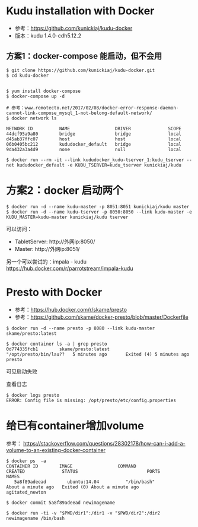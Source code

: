 # Kudu installation with Docker

  * 参考：https://github.com/kunickiaj/kudu-docker
  * 版本：kudu 1.4.0-cdh5.12.2
  
  ## 方案1：docker-compose 能启动，但不会用
  ```shell
  $ git clone https://github.com/kunickiaj/kudu-docker.git
  $ cd kudu-docker
  
  
  $ yum install docker-compose
  $ docker-compose up -d
  
  # 参考：www.remotecto.net/2017/02/08/docker-error-response-daemon-cannot-link-compose_mysql_1-not-belong-default-network/
  $ docker network ls
  
  NETWORK ID          NAME                 DRIVER              SCOPE
44dcf95a9a80        bridge               bridge              local
d45ab37ffc07        host                 host                local
06b0405bc212        kududocker_default   bridge              local
9da432a3a4d9        none                 null                local

  $ docker run --rm -it --link kududocker_kudu-tserver_1:kudu_tserver --net kududocker_default -e KUDU_TSERVER=kudu_tserver kunickiaj/kudu 
  ```
  # 方案2：docker 启动两个
  
  ```shell
  $ docker run -d --name kudu-master -p 8051:8051 kunickiaj/kudu master
  $ docker run -d --name kudu-tserver -p 8050:8050 --link kudu-master -e KUDU_MASTER=kudu-master kunickiaj/kudu tserver
  ```
  
  可以访问： 
   * TabletServer: http://外网ip:8050/
   * Master:  http://外网ip:8051/
 
 
 另一个可以尝试的：impala - kudu
 https://hub.docker.com/r/parrotstream/impala-kudu



# Presto with Docker
* 参考：https://hub.docker.com/r/skame/presto
* 参考：https://github.com/skame/docker-presto/blob/master/Dockerfile

 ```shell
 $ docker run -d --name presto -p 8080 --link kudu-master skame/presto:latest
 ```
 
 ```shell
 $ docker container ls -a | grep presto
0d774335fcb1        skame/presto:latest             "/opt/presto/bin/lau??   5 minutes ago       Exited (4) 5 minutes ago                                                       presto
```
 可见启动失败
 
 查看日志
 
 ```shell
 $ docker logs presto
 ERROR: Config file is missing: /opt/presto/etc/config.properties
 ```
 
 # 给已有container增加volume
 参考： https://stackoverflow.com/questions/28302178/how-can-i-add-a-volume-to-an-existing-docker-container
 
 ```
 $ docker ps  -a
CONTAINER ID        IMAGE                 COMMAND                  CREATED              STATUS                          PORTS               NAMES
    5a8f89adeead        ubuntu:14.04          "/bin/bash"              About a minute ago   Exited (0) About a minute ago                       agitated_newton

$ docker commit 5a8f89adeead newimagename

$ docker run -ti -v "$PWD/dir1":/dir1 -v "$PWD/dir2":/dir2 newimagename /bin/bash
```
 
